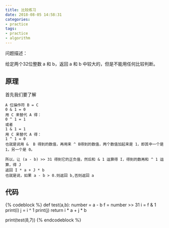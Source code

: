 ```yaml
---
title: 比较练习
date: 2018-08-05 14:58:31
categories:
- practice
tags:
- practice
- algorithm
---
```

问题描述：

给定两个32位整数 a 和 b，返回 a 和 b 中较大的，但是不能用任何比较判断。

<!-- more -->

## 原理

首先我们要了解

	A 位操作符 B = C
	0 & 1 = 0
	用 C 来替代 A 得：
	0 ^ 1 = 1
	或者
	1 & 1 = 1
	用 C 来替代 A 得：
	1 ^ 1 = 0
	也就是说用 &  B 得到的数值，再用来 ^ B得到的数值，两个数值加起来是 1，即其中一个是 1，另一个是 0。
	
	所以，让 (a - b) >> 31 得到它的正负值，然后和 & 1 运算得 I，得到的数再和 ^ 1 运算，得 J
	返回 I * a + J * b
	也就是说，如果 a - b > 0.则返回 b,否则返回 a

## 代码

{% codeblock %}
def test(a,b):
    number = a - b
    f = number >> 31
    i = f & 1
    print(i)
    j = i ^ 1
    print(j)
    return  i * a + j * b
    
print(test(8,7))
{% endcodeblock %}

